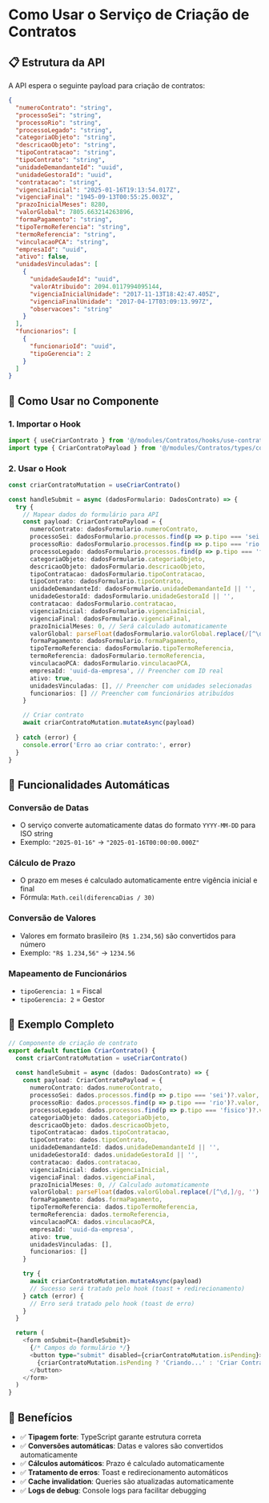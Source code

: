 # Como Usar o Serviço de Criação de Contratos

## 📋 Estrutura da API

A API espera o seguinte payload para criação de contratos:

```json
{
  "numeroContrato": "string",
  "processoSei": "string",
  "processoRio": "string", 
  "processoLegado": "string",
  "categoriaObjeto": "string",
  "descricaoObjeto": "string",
  "tipoContratacao": "string",
  "tipoContrato": "string",
  "unidadeDemandanteId": "uuid",
  "unidadeGestoraId": "uuid",
  "contratacao": "string",
  "vigenciaInicial": "2025-01-16T19:13:54.017Z",
  "vigenciaFinal": "1945-09-13T00:55:25.003Z",
  "prazoInicialMeses": 8280,
  "valorGlobal": 7805.663214263896,
  "formaPagamento": "string",
  "tipoTermoReferencia": "string",
  "termoReferencia": "string",
  "vinculacaoPCA": "string",
  "empresaId": "uuid",
  "ativo": false,
  "unidadesVinculadas": [
    {
      "unidadeSaudeId": "uuid",
      "valorAtribuido": 2094.0117994095144,
      "vigenciaInicialUnidade": "2017-11-13T18:42:47.405Z",
      "vigenciaFinalUnidade": "2017-04-17T03:09:13.997Z",
      "observacoes": "string"
    }
  ],
  "funcionarios": [
    {
      "funcionarioId": "uuid",
      "tipoGerencia": 2
    }
  ]
}
```

## 🚀 Como Usar no Componente

### 1. Importar o Hook

```typescript
import { useCriarContrato } from '@/modules/Contratos/hooks/use-contratos-mutations'
import type { CriarContratoPayload } from '@/modules/Contratos/types/contrato'
```

### 2. Usar o Hook

```typescript
const criarContratoMutation = useCriarContrato()

const handleSubmit = async (dadosFormulario: DadosContrato) => {
  try {
    // Mapear dados do formulário para API
    const payload: CriarContratoPayload = {
      numeroContrato: dadosFormulario.numeroContrato,
      processoSei: dadosFormulario.processos.find(p => p.tipo === 'sei')?.valor,
      processoRio: dadosFormulario.processos.find(p => p.tipo === 'rio')?.valor,
      processoLegado: dadosFormulario.processos.find(p => p.tipo === 'fisico')?.valor,
      categoriaObjeto: dadosFormulario.categoriaObjeto,
      descricaoObjeto: dadosFormulario.descricaoObjeto,
      tipoContratacao: dadosFormulario.tipoContratacao,
      tipoContrato: dadosFormulario.tipoContrato,
      unidadeDemandanteId: dadosFormulario.unidadeDemandanteId || '',
      unidadeGestoraId: dadosFormulario.unidadeGestoraId || '',
      contratacao: dadosFormulario.contratacao,
      vigenciaInicial: dadosFormulario.vigenciaInicial,
      vigenciaFinal: dadosFormulario.vigenciaFinal,
      prazoInicialMeses: 0, // Será calculado automaticamente
      valorGlobal: parseFloat(dadosFormulario.valorGlobal.replace(/[^\d,]/g, '').replace(',', '.')),
      formaPagamento: dadosFormulario.formaPagamento,
      tipoTermoReferencia: dadosFormulario.tipoTermoReferencia,
      termoReferencia: dadosFormulario.termoReferencia,
      vinculacaoPCA: dadosFormulario.vinculacaoPCA,
      empresaId: 'uuid-da-empresa', // Preencher com ID real
      ativo: true,
      unidadesVinculadas: [], // Preencher com unidades selecionadas
      funcionarios: [] // Preencher com funcionários atribuídos
    }

    // Criar contrato
    await criarContratoMutation.mutateAsync(payload)
    
  } catch (error) {
    console.error('Erro ao criar contrato:', error)
  }
}
```

## 🔧 Funcionalidades Automáticas

### Conversão de Datas
- O serviço converte automaticamente datas do formato `YYYY-MM-DD` para ISO string
- Exemplo: `"2025-01-16"` → `"2025-01-16T00:00:00.000Z"`

### Cálculo de Prazo
- O prazo em meses é calculado automaticamente entre vigência inicial e final
- Fórmula: `Math.ceil(diferencaDias / 30)`

### Conversão de Valores
- Valores em formato brasileiro (`R$ 1.234,56`) são convertidos para número
- Exemplo: `"R$ 1.234,56"` → `1234.56`

### Mapeamento de Funcionários
- `tipoGerencia: 1` = Fiscal
- `tipoGerencia: 2` = Gestor

## 📝 Exemplo Completo

```typescript
// Componente de criação de contrato
export default function CriarContrato() {
  const criarContratoMutation = useCriarContrato()
  
  const handleSubmit = async (dados: DadosContrato) => {
    const payload: CriarContratoPayload = {
      numeroContrato: dados.numeroContrato,
      processoSei: dados.processos.find(p => p.tipo === 'sei')?.valor,
      processoRio: dados.processos.find(p => p.tipo === 'rio')?.valor,
      processoLegado: dados.processos.find(p => p.tipo === 'fisico')?.valor,
      categoriaObjeto: dados.categoriaObjeto,
      descricaoObjeto: dados.descricaoObjeto,
      tipoContratacao: dados.tipoContratacao,
      tipoContrato: dados.tipoContrato,
      unidadeDemandanteId: dados.unidadeDemandanteId || '',
      unidadeGestoraId: dados.unidadeGestoraId || '',
      contratacao: dados.contratacao,
      vigenciaInicial: dados.vigenciaInicial,
      vigenciaFinal: dados.vigenciaFinal,
      prazoInicialMeses: 0, // Calculado automaticamente
      valorGlobal: parseFloat(dados.valorGlobal.replace(/[^\d,]/g, '').replace(',', '.')),
      formaPagamento: dados.formaPagamento,
      tipoTermoReferencia: dados.tipoTermoReferencia,
      termoReferencia: dados.termoReferencia,
      vinculacaoPCA: dados.vinculacaoPCA,
      empresaId: 'uuid-da-empresa',
      ativo: true,
      unidadesVinculadas: [],
      funcionarios: []
    }

    try {
      await criarContratoMutation.mutateAsync(payload)
      // Sucesso será tratado pelo hook (toast + redirecionamento)
    } catch (error) {
      // Erro será tratado pelo hook (toast de erro)
    }
  }

  return (
    <form onSubmit={handleSubmit}>
      {/* Campos do formulário */}
      <button type="submit" disabled={criarContratoMutation.isPending}>
        {criarContratoMutation.isPending ? 'Criando...' : 'Criar Contrato'}
      </button>
    </form>
  )
}
```

## 🎯 Benefícios

- ✅ **Tipagem forte**: TypeScript garante estrutura correta
- ✅ **Conversões automáticas**: Datas e valores são convertidos automaticamente
- ✅ **Cálculos automáticos**: Prazo é calculado automaticamente
- ✅ **Tratamento de erros**: Toast e redirecionamento automáticos
- ✅ **Cache invalidation**: Queries são atualizadas automaticamente
- ✅ **Logs de debug**: Console logs para facilitar debugging

